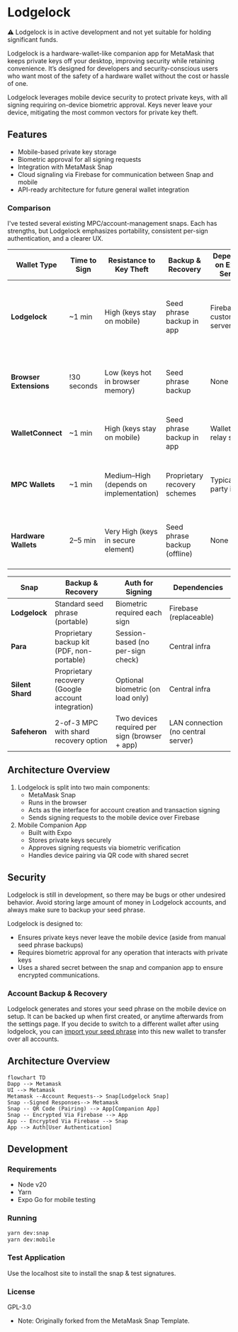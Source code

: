 # Lodgelock

⚠️ Lodgelock is in active development and not yet suitable for holding significant funds.

Lodgelock is a hardware-wallet-like companion app for MetaMask that keeps private keys off your desktop, improving security while retaining convenience. It’s designed for developers and security-conscious users who want most of the safety of a hardware wallet without the cost or hassle of one.

Lodgelock leverages mobile device security to protect private keys, with all signing requiring on-device biometric approval. Keys never leave your device, mitigating the most common vectors for private key theft.

## Features

- Mobile-based private key storage
- Biometric approval for all signing requests
- Integration with MetaMask Snap
- Cloud signaling via Firebase for communication between Snap and mobile
- API-ready architecture for future general wallet integration

### Comparison

I've tested several existing MPC/account-management snaps. Each has strengths, but Lodgelock emphasizes portability, consistent per-sign authentication, and a clearer UX.

| Wallet Type            | Time to Sign | Resistance to Key Theft                 | Backup & Recovery            | Dependency on External Services | Cost / Accessibility       | Best fit scenarios                                                                                                   |
| ---------------------- | ------------ | --------------------------------------- | ---------------------------- | ------------------------------- | -------------------------- | -------------------------------------------------------------------------------------------------------------------- |
| **Lodgelock**          | \~1 min      | High (keys stay on mobile)              | Seed phrase backup in app    | Firebase / custom servers       | Free (smartphone only)     | Developers and security-conscious users who want hardware-like safety but faster, cheaper, and without extra devices |
| **Browser Extensions** | !30 seconds  | Low (keys hot in browser memory)        | Seed phrase backup           | None                            | Free                       | Casual users with very small balances who prioritize speed/convenience over security                                 |
| **WalletConnect**      | \~1 min      | High (keys stay on mobile)              | Seed phrase backup in app    | WalletConnect relay servers     | Free                       | Mobile-first users who interact with dapps occasionally and don’t want a browser extension                           |
| **MPC Wallets**        | \~1 min      | Medium–High (depends on implementation) | Proprietary recovery schemes | Typically 3rd-party infra       | Free / enterprise SaaS     | Teams, institutions, or users who want social recovery or shared custody at the cost of portability                  |
| **Hardware Wallets**   | 2–5 min      | Very High (keys in secure element)      | Seed phrase backup (offline) | None                            | Paid device (\~\$70–\$200) | Long-term holders with larger balances, low-frequency signing, or those needing maximum isolation                    |

| Snap             | Backup & Recovery                                 | Auth for Signing                              | Dependencies                       | 
| ---------------- | ------------------------------------------------- | --------------------------------------------- | ---------------------------------- | 
| **Lodgelock**    | Standard seed phrase (portable)                   | Biometric required each sign                  | Firebase (replaceable)             | 
| **Para**         | Proprietary backup kit (PDF, non-portable)        | Session-based (no per-sign check)             | Central infra                      | 
| **Silent Shard** | Proprietary recovery (Google account integration) | Optional biometric (on load only)             | Central infra                      | 
| **Safeheron**    | 2-of-3 MPC with shard recovery option             | Two devices required per sign (browser + app) | LAN connection (no central server) |


## Architecture Overview

1. Lodgelock is split into two main components:
    - MetaMask Snap
    - Runs in the browser
    - Acts as the interface for account creation and transaction signing
    - Sends signing requests to the mobile device over Firebase
2. Mobile Companion App
    - Built with Expo
    - Stores private keys securely
    - Approves signing requests via biometric verification
    - Handles device pairing via QR code with shared secret

## Security

Lodgelock is still in development, so there may be bugs or other undesired behavior. Avoid storing large amount of money in Lodgelock accounts, and always make sure to backup your seed phrase.

Lodgelock is designed to:

- Ensures private keys never leave the mobile device (aside from manual seed phrase backups)
- Requires biometric approval for any operation that interacts with private keys
- Uses a shared secret between the snap and companion app to ensure encrypted communications.

### Account Backup & Recovery

Lodgelock generates and stores your seed phrase on the mobile device on setup. It can be backed up when first created, or anytime afterwards from the settings page. If you decide to switch to a different wallet after using lodgelock, you can [import your seed phrase](https://support.metamask.io/start/use-an-existing-wallet/#import-using-a-secret-recovery-phrase) into this new wallet to transfer over all accounts.

## Architecture Overview

```mermaid
flowchart TD
Dapp --> Metamask
UI --> Metamask
Metamask --Account Requests--> Snap[Lodgelock Snap]
Snap --Signed Responses--> Metamask
Snap -- QR Code (Pairing) --> App[Companion App]
Snap -- Encrypted Via Firebase --> App
App -- Encrypted Via Firebase --> Snap
App --> Auth[User Authentication]
```

## Development

### Requirements

- Node v20
- Yarn
- Expo Go for mobile testing

### Running

```bash
yarn dev:snap
yarn dev:mobile
```

### Test Application

Use the localhost site to install the snap & test signatures.

### License

GPL-3.0

- Note: Originally forked from the MetaMask Snap Template.
